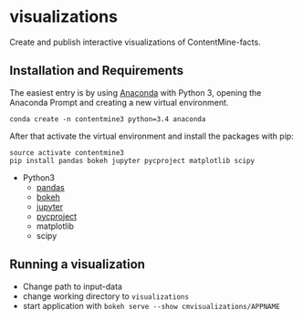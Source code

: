 # visualizations

Create and publish interactive visualizations of ContentMine-facts.

## Installation and Requirements

The easiest entry is by using [Anaconda](https://www.continuum.io/downloads) with Python 3, opening the Anaconda Prompt and creating a new virtual environment.

```
conda create -n contentmine3 python=3.4 anaconda
```

After that activate the virtual environment and install the packages with pip:

```
source activate contentmine3
pip install pandas bokeh jupyter pycproject matplotlib scipy
```

* Python3
  * [pandas](http://pandas.pydata.org/)
  * [bokeh](http://bokeh.pydata.org/en/latest/)
  * [jupyter](http://jupyter.org/)
  * [pycproject](https://github.com/ContentMine/pyCProject/)
  * matplotlib
  * scipy

## Running a visualization

* Change path to input-data
* change working directory to `visualizations`
* start application with `bokeh serve --show cmvisualizations/APPNAME`
